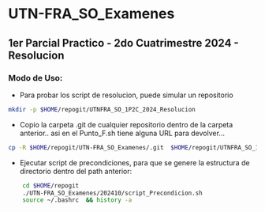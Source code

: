 # UTN-FRA_SO_Examenes

## 1er Parcial Practico - 2do Cuatrimestre 2024  - Resolucion

### Modo de Uso:

- Para probar los script de resolucion, puede simular un repositorio
```sh
mkdir -p $HOME/repogit/UTNFRA_SO_1P2C_2024_Resolucion
``` 

- Copio la carpeta .git de cualquier repositorio dentro de la carpeta anterior.. asi en el Punto_F.sh tiene alguna URL para devolver...
```sh
cp -R $HOME/repogit/UTN-FRA_SO_Examenes/.git  $HOME/repogit/UTNFRA_SO_1P2C_2024_Resolucion/
```

- Ejecutar script de precondiciones, para que se genere la estructura de directorio dentro del path anterior:
```sh 
    cd $HOME/repogit
    ./UTN-FRA_SO_Examenes/202410/script_Precondicion.sh
    source ~/.bashrc  && history -a  
```
